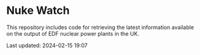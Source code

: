 # Nuke Watch

This repository includes code for retrieving the latest information available on the output of EDF nuclear power plants in the UK.

Last updated: 2024-02-15 19:07